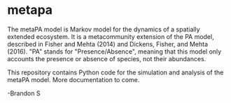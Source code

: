 # metapa
The metaPA model is Markov model for the dynamics of a spatially extended ecosystem.  It is a metacommunity extension of the PA model, described in Fisher and Mehta (2014) and Dickens, Fisher, and Mehta (2016).  "PA" stands for "Presence/Absence", meaning that this model only accounts the presence or absence of species, not their abundances.

This repository contains Python code for the simulation and analysis of the metaPA model.  More documentation to come.

-Brandon S
